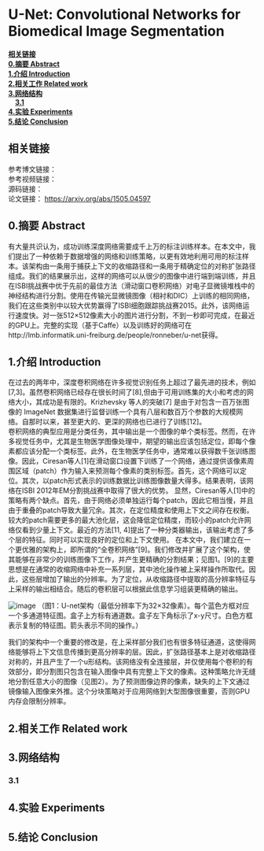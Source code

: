 # U-Net: Convolutional Networks for Biomedical Image Segmentation

[**相关链接**](#相关链接)  
[**0.摘要 Abstract**](#0.摘要Abstract)  
[**1.介绍 Introduction**](#1.介绍Introduction)  
[**2.相关工作 Related work**](#2.相关工作Relatedwork)  
[**3.网络结构**](#3.网络结构)  
&emsp;[**3.1**](#3.1)  
[**4.实验 Experiments**](#4.实验Experiments)  
[**5.结论 Conclusion**](#5.结论Conclusion)  



## 相关链接
参考博文链接：  
参考视频链接：  
源码链接：  
论文链接： https://arxiv.org/abs/1505.04597 

<a id="0.摘要Abstract"></a>
## 0.摘要 Abstract
  有大量共识认为，成功训练深度网络需要成千上万的标注训练样本。在本文中，我们提出了一种依赖于数据增强的网络和训练策略，以更有效地利用可用的标注样本。该架构由一条用于捕获上下文的收缩路径和一条用于精确定位的对称扩张路径组成。我们的结果展示出，这样的网络可以从很少的图像中进行端到端训练，并且在ISBI挑战赛中优于先前的最佳方法（滑动窗口卷积网络）对电子显微镜堆栈中的神经结构进行分割。使用在传输光显微镜图像（相衬和DIC）上训练的相同网络，我们在这些类别中以较大优势赢得了ISBI细胞跟踪挑战赛2015。此外，该网络运行速度快。对一张512×512像素大小的图片进行分割，不到一秒即可完成，在最近的GPU上。完整的实现（基于Caffe）以及训练好的网络可在http://lmb.informatik.uni-freiburg.de/people/ronneber/u-net获得。

<a id="1.介绍Introduction"></a>
## 1.介绍 Introduction
  在过去的两年中，深度卷积网络在许多视觉识别任务上超过了最先进的技术，例如 [7,3]。虽然卷积网络已经存在很长时间了[8],但由于可用训练集的大小和考虑的网络大小，其成功是有限的。Krizhevsky 等人的突破[7] 是由于对包含一百万张图像的 ImageNet 数据集进行监督训练一个具有八层和数百万个参数的大规模网络。自那时以来，甚至更大的、更深的网络也已进行了训练[12]。  
  卷积网络的典型应用是分类任务，其中输出是一个图像的单个类标签。然而，在许多视觉任务中，尤其是生物医学图像处理中，期望的输出应该包括定位，即每个像素都应该分配一个类标签。此外，在生物医学任务中，通常难以获得数千张训练图像。因此，Ciresan等人[1]在滑动窗口设置下训练了一个网络，通过提供该像素周围区域（patch）作为输入来预测每个像素的类别标签。首先，这个网络可以定位。其次，以patch形式表示的训练数据比训练图像数量大得多。结果表明，该网络在ISBI 2012年EM分割挑战赛中取得了很大的优势。
  显然，Ciresan等人[1]中的策略有两个缺点。首先，由于网络必须单独运行每个patch，因此它相当慢，并且由于重叠的patch导致大量冗余。其次，在定位精度和使用上下文之间存在权衡。较大的patch需要更多的最大池化层，这会降低定位精度，而较小的patch允许网络仅看到少量上下文。最近的方法[11, 4]提出了一种分类器输出，该输出考虑了多个层的特征。同时可以实现良好的定位和上下文使用。
  在本文中，我们建立在一个更优雅的架构上，即所谓的“全卷积网络”[9]。我们修改并扩展了这个架构，使其能够在非常少的训练图像下工作，并产生更精确的分割结果；见图1。[9]的主要思想是在通常的收缩网络中补充一系列层，其中池化操作被上采样操作所取代。因此，这些层增加了输出的分辨率。为了定位，从收缩路径中提取的高分辨率特征与上采样的输出相结合。随后的卷积层可以根据此信息学习组装更精确的输出。

![image](https://github.com/user-attachments/assets/3a11aa59-bbda-4a7c-bbec-ddd32ce37274)
（图1：U-net架构（最低分辨率下为32×32像素）。每个蓝色方框对应一个多通道特征图。盒子上方标有通道数。盒子左下角标示了x-y尺寸。白色方框表示复制的特征图。箭头表示不同的操作。）

  我们的架构中一个重要的修改是，在上采样部分我们也有很多特征通道，这使得网络能够将上下文信息传播到更高分辨率的层。因此，扩张路径基本上是对收缩路径对称的，并且产生了一个u形结构。该网络没有全连接层，并仅使用每个卷积的有效部分，即分割图只包含在输入图像中具有完整上下文的像素。这种策略允许无缝地分割任意大小的图像（见图2）。为了预测图像边界的像素，缺失的上下文通过镜像输入图像来外推。这个分块策略对于应用网络到大型图像很重要，否则GPU内存会限制分辨率。


<a id="2.相关工作Relatedwork"></a>
## 2.相关工作 Related work


<a id="3.网络结构"></a>
## 3.网络结构

<a id="3.1"></a>
### 3.1


<a id="4.实验Experiments"></a>
## 4.实验 Experiments

<a id="5.结论Conclusion"></a>
## 5.结论 Conclusion











